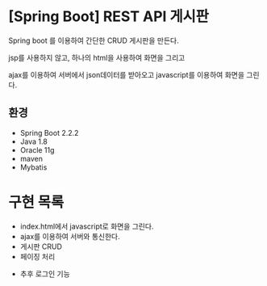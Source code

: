 # [Spring Boot] REST API 게시판

Spring boot 를 이용하여 간단한 CRUD 게시판을 만든다.

jsp를 사용하지 않고, 하나의 html을 사용하여 화면을 그리고

ajax를 이용하여 서버에서 json데이터를 받아오고 javascript를 이용하여 화면을 그린다.

## 환경
- Spring Boot 2.2.2
- Java 1.8
- Oracle 11g
- maven
- Mybatis

# 구현 목록
- index.html에서 javascript로 화면을 그린다.
- ajax를 이용하여 서버와 통신한다.
- 게시판 CRUD
- 페이징 처리


* 추후 로그인 기능 

